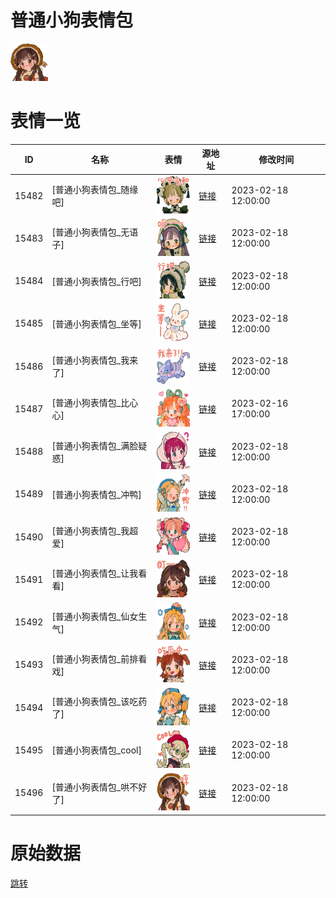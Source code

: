 # 普通小狗表情包

<img src="./cover.png" height="60" alt="cover" />

# 表情一览

|ID|名称|表情|源地址|修改时间|
|----|----|----|----|----|
|15482|[普通小狗表情包_随缘吧]|<img src="./pic/015482_%5B普通小狗表情包_随缘吧%5D.png" height="60" alt="随缘吧"/>|[链接](https://i0.hdslb.com/bfs/garb/f05cd997dc90438ebe3eabf5a811aac76cf7bb3e.png)|2023-02-18 12:00:00|
|15483|[普通小狗表情包_无语子]|<img src="./pic/015483_%5B普通小狗表情包_无语子%5D.png" height="60" alt="无语子"/>|[链接](https://i0.hdslb.com/bfs/garb/aa9a13245768784d8ae5896fc47683c27874bc0e.png)|2023-02-18 12:00:00|
|15484|[普通小狗表情包_行吧]|<img src="./pic/015484_%5B普通小狗表情包_行吧%5D.png" height="60" alt="行吧"/>|[链接](https://i0.hdslb.com/bfs/garb/887f5a9c1ac5fce3b6855efa1016bc66ad99f93c.png)|2023-02-18 12:00:00|
|15485|[普通小狗表情包_坐等]|<img src="./pic/015485_%5B普通小狗表情包_坐等%5D.png" height="60" alt="坐等"/>|[链接](https://i0.hdslb.com/bfs/garb/1762b87a7189cf30abe51efd0e08a7d0d2a46133.png)|2023-02-18 12:00:00|
|15486|[普通小狗表情包_我来了]|<img src="./pic/015486_%5B普通小狗表情包_我来了%5D.png" height="60" alt="我来了"/>|[链接](https://i0.hdslb.com/bfs/garb/b2bfb2055fa731cbd7f99dfa9ad32dbd341b6b82.png)|2023-02-18 12:00:00|
|15487|[普通小狗表情包_比心心]|<img src="./pic/015487_%5B普通小狗表情包_比心心%5D.png" height="60" alt="比心心"/>|[链接](https://i0.hdslb.com/bfs/garb/9c870ba5b231b154c53aef5440db4c3d0cd2edb6.png)|2023-02-16 17:00:00|
|15488|[普通小狗表情包_满脸疑惑]|<img src="./pic/015488_%5B普通小狗表情包_满脸疑惑%5D.png" height="60" alt="满脸疑惑"/>|[链接](https://i0.hdslb.com/bfs/garb/533c9446abd3079d512a7263d5f76030c42afc23.png)|2023-02-18 12:00:00|
|15489|[普通小狗表情包_冲鸭]|<img src="./pic/015489_%5B普通小狗表情包_冲鸭%5D.png" height="60" alt="冲鸭"/>|[链接](https://i0.hdslb.com/bfs/garb/cc2167c32181f8af5c896a3754db742f1159274f.png)|2023-02-18 12:00:00|
|15490|[普通小狗表情包_我超爱]|<img src="./pic/015490_%5B普通小狗表情包_我超爱%5D.png" height="60" alt="我超爱"/>|[链接](https://i0.hdslb.com/bfs/garb/aafb5d69243db9a2d9a7fae7e490cd5ef8914db5.png)|2023-02-18 12:00:00|
|15491|[普通小狗表情包_让我看看]|<img src="./pic/015491_%5B普通小狗表情包_让我看看%5D.png" height="60" alt="让我看看"/>|[链接](https://i0.hdslb.com/bfs/garb/f7f5ca7121225a366ce33abf6e0c87ef8f318c44.png)|2023-02-18 12:00:00|
|15492|[普通小狗表情包_仙女生气]|<img src="./pic/015492_%5B普通小狗表情包_仙女生气%5D.png" height="60" alt="仙女生气"/>|[链接](https://i0.hdslb.com/bfs/garb/1516e58f7fcba0b8df6c3802abd0f2e37fb1edf0.png)|2023-02-18 12:00:00|
|15493|[普通小狗表情包_前排看戏]|<img src="./pic/015493_%5B普通小狗表情包_前排看戏%5D.png" height="60" alt="前排看戏"/>|[链接](https://i0.hdslb.com/bfs/garb/7f2df4b8586dbe8df9e12dc5989fd8e18462a8b7.png)|2023-02-18 12:00:00|
|15494|[普通小狗表情包_该吃药了]|<img src="./pic/015494_%5B普通小狗表情包_该吃药了%5D.png" height="60" alt="该吃药了"/>|[链接](https://i0.hdslb.com/bfs/garb/576cf08608b21290decaf99fcb562f0d79e373c8.png)|2023-02-18 12:00:00|
|15495|[普通小狗表情包_cool]|<img src="./pic/015495_%5B普通小狗表情包_cool%5D.png" height="60" alt="cool"/>|[链接](https://i0.hdslb.com/bfs/garb/e793ab30bf2dfcd1e57122610ba3b50225d0e01d.png)|2023-02-18 12:00:00|
|15496|[普通小狗表情包_哄不好了]|<img src="./pic/015496_%5B普通小狗表情包_哄不好了%5D.png" height="60" alt="哄不好了"/>|[链接](https://i0.hdslb.com/bfs/garb/a0062022075a208051f86558d1619f6a4b530094.png)|2023-02-18 12:00:00|

# 原始数据

[跳转](./raw.json)

